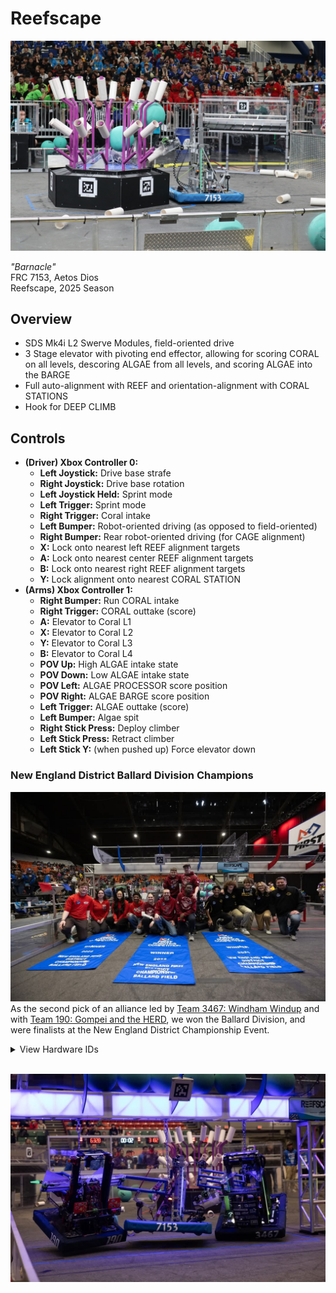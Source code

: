 # Reefscape

![Image of "Barnacle"](./docs/RobotImage1.jpg)

*"Barnacle"*<br>
FRC 7153, Aetos Dios <br>
Reefscape, 2025 Season

## Overview
- SDS Mk4i L2 Swerve Modules, field-oriented drive
- 3 Stage elevator with pivoting end effector, allowing for scoring CORAL on all levels, descoring ALGAE from all levels, and scoring ALGAE into the BARGE
- Full auto-alignment with REEF and orientation-alignment with CORAL STATIONS
- Hook for DEEP CLIMB

## Controls
* **(Driver) Xbox Controller 0:**
    * **Left Joystick:** Drive base strafe
    * **Right Joystick:** Drive base rotation
    * **Left Joystick Held:** Sprint mode
	* **Left Trigger:** Sprint mode
	* **Right Trigger:** Coral intake
    * **Left Bumper:** Robot-oriented driving (as opposed to field-oriented)
	* **Right Bumper:** Rear robot-oriented driving (for CAGE alignment)
	* **X:** Lock onto nearest left REEF alignment targets
	* **A:** Lock onto nearest center REEF alignment targets
	* **B:** Lock onto nearest right REEF alignment targets
	* **Y:** Lock alignment onto nearest CORAL STATION
* **(Arms) Xbox Controller 1:**
    * **Right Bumper:** Run CORAL intake
	* **Right Trigger:** CORAL outtake (score)
	* **A:** Elevator to Coral L1
	* **X:** Elevator to Coral L2
	* **Y:** Elevator to Coral L3
	* **B:** Elevator to Coral L4
	* **POV Up:** High ALGAE intake state
	* **POV Down:** Low ALGAE intake state
	* **POV Left:** ALGAE PROCESSOR score position
	* **POV Right:** ALGAE BARGE score position
	* **Left Trigger:** ALGAE outtake (score)
	* **Left Bumper:** Algae spit
	* **Right Stick Press:** Deploy climber
	* **Left Stick Press:** Retract climber
	* **Left Stick Y:** (when pushed up) Force elevator down

### New England District Ballard Division Champions
![Image of "Barnacle" winning the NE Ballard Division Banner](./docs/DistrictsBanner.jpg)
As the second pick of an alliance led by [Team 3467: Windham Windup](http://www.team3467.org/) and with [Team 190: Gompei and the HERD](https://wp.wpi.edu/frc190/), we won the Ballard Division, and were finalists at the New England District Championship Event.

<details><summary>View Hardware IDs</summary>

### CAN IDs
0. RoboRio
1. Main Power Distribution Hub (REV PDH)
2. Front Right Swerve Drive Motor (Kraken/TalonFX)\*
3. Front Right Swerve Steer Motor (Neo/CAN Spark Max)
4. Front Right Swerve Steer Encoder (CTRE CANCoder)\*
5. Rear Right Swerve Drive Motor (Kraken/TalonFX)\*
6. Rear Right Swerve Steer Motor (Neo/CAN Spark Max)
7. Rear Right Swerve Steer Encoder (CTRE CANCoder)\*
8. Rear Left Swerve Drive Motor (Kraken/TalonFX)\*
9. Rear Left Swerve Steer Motor (Neo/CAN Spark Max)
10. Rear Left Swerve Steer Encoder (CTRE CANCoder)\*
11. Front Left Swerve Drive Motor (Kraken/TalonFX)\*
12. Front Left Swerve Steer Motor (Neo/CAN Spark Max)
13. Front Left Swerve Steer Encoder (CTRE CANCoder)\*
14. Elevator Leader Motor (Kraken/TalonFX)\*
15. Elevator Follower Motor (Kraken/TalonFX)\*
16. Manipulator Pivot Motor (Falcon500/TalonFX)\*
17. Climber Pivot Motor (Neo Vortex/Spark Flex)
18. Climber Winch Motor (Neo Vortex/Spark Flex)
19. Manipulator Flywheel Motor (Neo Vortex/Spark Flex)
20. Manipulator Sensors (CAN Spark Max)\*\*

\*All CTRE devices were on a secondary, CAN-FD bus titled "CANivore".<br>
\*\*Manipulator Sensors (CAN ID 20) was a CAN Spark Max with no motor attached. It had a REV Through Bore Encoder (attached to the manipulator pivot shaft) and a limit switch (to detect successful ALGAE intake).

### RoboRIO
- DIO 9: Climber Pivot Absolute Duty Cycle Encoder (REV Through Bore Encoder)
- PWM 9: LED Driver (REV Blinkin)

### REV Power Distribution Hub
- Switchable Channel: LED Driver Power (See PWM 9)

</details>
<br>

![Image of "Barnacle" Climbing](./docs/RobotClimb.jpg)
